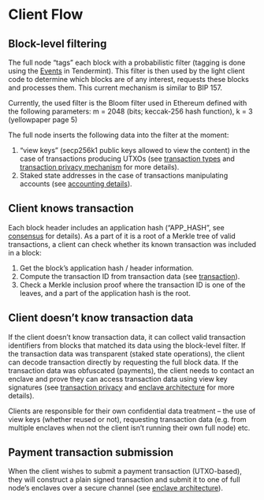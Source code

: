 # Client Flow

## Block-level filtering

The full node “tags” each block with a probabilistic filter (tagging is done using the [Events](https://tendermint.com/docs/spec/abci/abci.html#events) in Tendermint). This filter is then used by the light client code to determine which blocks are of any interest, requests these blocks and processes them. This current mechanism is similar to BIP 157.

Currently, the used filter is the Bloom filter used in Ethereum defined with the following parameters: m = 2048 (bits; keccak-256 hash function), k = 3 (yellowpaper page 5)

The full node inserts the following data into the filter at the moment:

1. “view keys” (secp256k1 public keys allowed to view the content) in the case of transactions producing UTXOs (see [transaction types](./transaction) and [transaction privacy mechanism](./transaction-privacy) for more details).
2. Staked state addresses in the case of transactions manipulating accounts (see [accounting details](./transaction-accounting-model)).

## Client knows transaction

Each block header includes an application hash (“APP_HASH”, see [consensus](./consensus) for details). As a part of it is a root of a Merkle tree of valid transactions, a client can check whether its known transaction was included in a block:

1. Get the block’s application hash / header information.
2. Compute the transaction ID from transaction data (see [transaction](./transaction)).
3. Check a Merkle inclusion proof where the transaction ID is one of the leaves, and a part of the application hash is the root.

## Client doesn’t know transaction data

If the client doesn’t know transaction data, it can collect valid transaction identifiers from blocks that matched its data using the block-level filter. If the transaction data was transparent (staked state operations), the client can decode transaction directly by requesting the full block data. If the transaction data was obfuscated (payments), the client needs to contact an enclave and prove they can access transaction data using view key signatures (see [transaction privacy](./transaction-privacy) and [enclave architecture](./enclave-architecture) for more details).

Clients are responsible for their own confidential data treatment – the use of view keys (whether reused or not), requesting transaction data (e.g. from multiple enclaves when not the client isn’t running their own full node) etc.

## Payment transaction submission

When the client wishes to submit a payment transaction (UTXO-based), they will construct a plain signed transaction and submit it to one of full node’s enclaves over a secure channel (see [enclave architecture](./enclave-architecture)).
